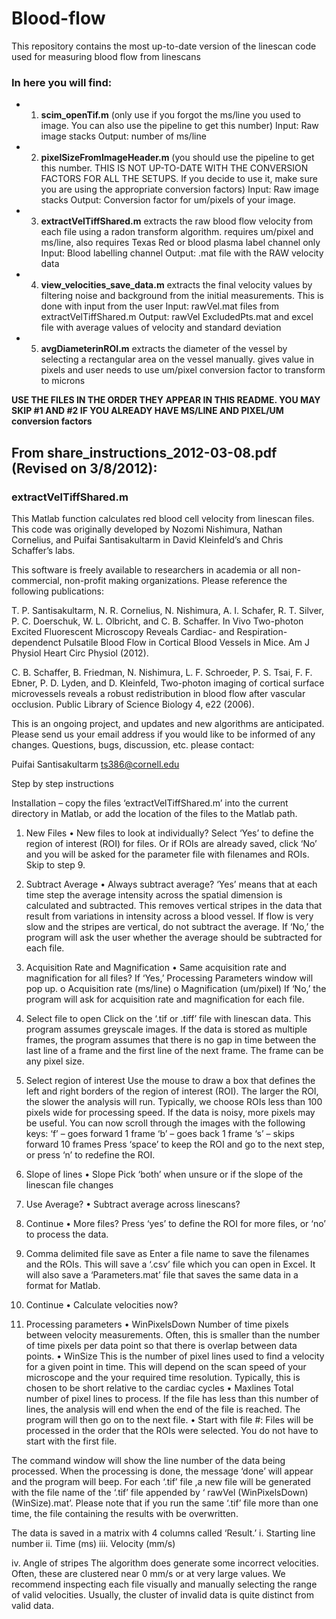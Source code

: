 # Blood-flow
This repository contains the most up-to-date version of the linescan code used for measuring blood flow from linescans

### In here you will find:

- 1. **scim_openTif.m** (only use if you forgot the ms/line you used to image. You can also use the pipeline to get this number)
	Input: Raw image stacks
	Output: number of ms/line

- 2. **pixelSizeFromImageHeader.m** (you should use the pipeline to get this number. THIS IS NOT UP-TO-DATE WITH THE CONVERSION FACTORS FOR ALL THE SETUPS. If you decide to use it, make sure you are using the appropriate conversion factors)
	Input: Raw image stacks
	Output: Conversion factor for um/pixels of your image.

- 3. **extractVelTiffShared.m** extracts the raw blood flow velocity from each file using a radon transform algorithm. requires um/pixel and ms/line, also requires Texas Red or blood plasma label channel only
	Input: Blood labelling channel
	Output: .mat file with the RAW velocity data

- 4. **view_velocities_save_data.m** extracts the final velocity values by filtering noise and background from the initial measurements. This is done with input from the user
	Input: rawVel.mat files from extractVelTiffShared.m 
	Output: rawVel ExcludedPts.mat and excel file with average values of velocity and 	standard deviation 

- 5. **avgDiameterinROI.m** extracts the diameter of the vessel by selecting a rectangular area on the vessel manually. gives value in pixels and user needs to use um/pixel conversion factor to transform to microns

**USE THE FILES IN THE ORDER THEY APPEAR IN THIS README. YOU MAY SKIP #1 AND #2 IF YOU ALREADY HAVE MS/LINE AND PIXEL/UM conversion factors**

## From share_instructions_2012-03-08.pdf (Revised on 3/8/2012):
### extractVelTiffShared.m

This Matlab function calculates red blood cell velocity from linescan files. This code was originally developed by Nozomi Nishimura, Nathan Cornelius, and Puifai Santisakultarm in David Kleinfeld’s and Chris Schaffer’s labs.

This software is freely available to researchers in academia or all non-commercial, non-profit making organizations. Please reference the following publications:

T. P. Santisakultarm, N. R. Cornelius, N. Nishimura, A. I. Schafer, R. T. Silver, P. C. Doerschuk,
W. L. Olbricht, and C. B. Schaffer. In Vivo Two-photon Excited Fluorescent Microscopy Reveals Cardiac- and Respiration-dependenct Pulsatile Blood Flow in Cortical Blood Vessels in Mice. Am J Physiol Heart Circ Physiol (2012).

C. B. Schaffer, B. Friedman, N. Nishimura, L. F. Schroeder, P. S. Tsai, F. F. Ebner, P. D. Lyden, and D. Kleinfeld, Two-photon imaging of cortical surface microvessels reveals a robust redistribution in blood flow after vascular occlusion. Public Library of Science Biology 4, e22 (2006).

This is an ongoing project, and updates and new algorithms are anticipated. Please send us your email address if you would like to be informed of any changes. Questions, bugs, discussion, etc. please contact:

Puifai Santisakultarm ts386@cornell.edu

Step by step instructions

Installation – copy the files ‘extractVelTiffShared.m’ into the current directory in Matlab, or add the location of the files to the Matlab path.

1.	New Files
•	New files to look at individually?
Select ‘Yes’ to define the region of interest (ROI) for files. Or if ROIs are already saved, click ‘No’ and you will be asked for the parameter file with filenames and ROIs. Skip to step 9.

2.	Subtract Average
•	Always subtract average?
‘Yes’ means that at each time step the average intensity across the spatial dimension is calculated and subtracted. This removes vertical stripes in the data that result from variations in intensity across a blood vessel. If flow is very slow and the stripes are vertical, do not subtract the average. If ‘No,’ the program will ask the user whether the average should be subtracted for each file.

3.	Acquisition Rate and Magnification
•	Same acquisition rate and magnification for all files? If ‘Yes,’ Processing Parameters window will pop up.
o	Acquisition rate (ms/line)
o	Magnification (um/pixel)
If ‘No,’ the program will ask for acquisition rate and magnification for each file.

4.	Select file to open
Click on the ‘.tif or .tiff’ file with linescan data. This program assumes greyscale images. If the data is stored as multiple frames, the program assumes that there is no gap in time between the last line of a frame and the first line of the next frame. The frame can be any pixel size.
 

5.	Select region of interest
Use the mouse to draw a box that defines the left and right borders of the region of interest (ROI). The larger the ROI, the slower the analysis will run. Typically, we choose ROIs less than 100 pixels wide for processing speed. If the data is noisy, more pixels may be useful. You can now scroll through the images with the following keys:
‘f’ – goes forward 1 frame ‘b’ – goes back 1 frame
‘s’ – skips forward 10 frames
Press ‘space’ to keep the ROI and go to the next step, or press ‘n’ to redefine the ROI.

6.	Slope of lines
•	Slope
Pick ‘both’ when unsure or if the slope of the linescan file changes

7.	Use Average?
•	Subtract average across linescans?

8.	Continue
•	More files?
Press ‘yes’ to define the ROI for more files, or ‘no’ to process the data.

9.	Comma delimited file save as
Enter a file name to save the filenames and the ROIs. This will save a ‘.csv’ file which you can open in Excel. It will also save a ‘Parameters.mat’ file that saves the same data in a format for Matlab.

10.	Continue
•	Calculate velocities now?

11.	Processing parameters
•	WinPixelsDown
Number of time pixels between velocity measurements. Often, this is smaller than the number of time pixels per data point so that there is overlap between data points.
•	WinSize
This is the number of pixel lines used to find a velocity for a given point in time. This will depend on the scan speed of your microscope and the your required time resolution. Typically, this is chosen to be short relative to the cardiac cycles
•	Maxlines
Total number of pixel lines to process. If the file has less than this number of lines, the analysis will end when the end of the file is reached. The program will then go on to the next file.
•	Start with file #:
Files will be processed in the order that the ROIs were selected. You do not have to start with the first file.

The command window will show the line number of the data being processed. When the processing is done, the message ‘done’ will appear and the program will beep.
For each ‘.tif’ file ,a new file will be generated with the file name of the ‘.tif’ file appended by ‘ rawVel (WinPixelsDown)(WinSize).mat’. Please note that if you run the same ‘.tif’ file more than one time, the file containing the results with be overwritten.

The data is saved in a matrix with 4 columns called ‘Result.’
i.	Starting line number
ii.	Time (ms)
iii.	Velocity (mm/s)
 
iv.	Angle of stripes
The algorithm does generate some incorrect velocities. Often, these are clustered near 0 mm/s or at very large values. We recommend inspecting each file visually and manually selecting the range of valid velocities. Usually, the cluster of invalid data is quite distinct from valid data.
